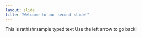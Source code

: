 ```yaml
---
layout: slide
title: "Welcome to our second slide!"
---
```

This is rathishrsample typed text
Use the left arrow to go back!
